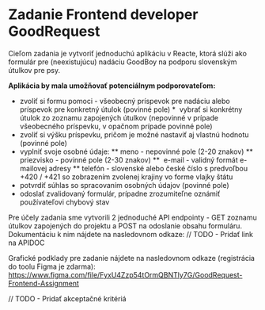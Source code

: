 # Zadanie Frontend developer GoodRequest

Cieľom zadania je vytvoriť jednoduchú aplikáciu v Reacte, ktorá slúži ako formulár pre (neexistujúcu) nadáciu GoodBoy na podporu slovenským útulkov pre psy. 

**Aplikácia by mala umožňovať potenciálnym podporovateľom:**

*  zvoliť si formu pomoci - všeobecný príspevok pre nadáciu alebo príspevok pre konkretný útulok (povinné pole)
*  vybrať si konkrétny útulok zo zoznamu zapojených útulkov (nepovinné v prípade všeobecného príspevku, v opačnom prípade povinné pole)
*  zvoliť si výšku príspevku, pričom je možné nastaviť aj vlastnú hodnotu (povinné pole)
*  vyplniť svoje osobné údaje:
    **  meno - nepovinné pole (2-20 znakov)
    **  priezvisko - povinné pole (2-30 znakov)
    **  e-mail - validný formát e-mailovej adresy
    **  telefón - slovenské alebo české číslo s predvoľbou +420 / +421 so zobrazením zvolenej krajiny vo forme vlajky štátu
*  potvrdiť súhlas so spracovaním osobných údajov (povinné pole)
*  odoslať zvalidovaný formulár, prípadne zrozumiteľne oznámiť používateľovi chybový stav

Pre účely zadania sme vytvorili 2 jednoduché API endpointy - GET zoznamu útulkov zapojených do projektu a POST na odoslanie obsahu formuláru. Dokumentáciu k nim nájdete na nasledovnom odkaze:
// TODO - Pridať link na APIDOC

Grafické podklady pre zadanie nájdete na nasledovnom odkaze (registrácia do toolu Figma je zdarma):
https://www.figma.com/file/FyxU4Zzp54tOrmQBNTly7G/GoodRequest-Frontend-Assignment

// TODO - Pridať akceptačné kritériá